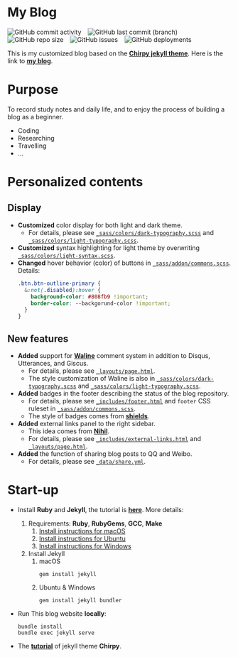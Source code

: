 # My Blog 
<img alt="GitHub commit activity" src="https://img.shields.io/github/commit-activity/m/zoooooone/zoooooone.github.io?label=activity"> &ensp; <img alt="GitHub last commit (branch)" src="https://img.shields.io/github/last-commit/zoooooone/Zoooooone.github.io/main"> &ensp; <img alt="GitHub repo size" src="https://img.shields.io/github/repo-size/zoooooone/zoooooone.github.io"> &ensp; <img alt="GitHub issues" src="https://img.shields.io/github/issues/zoooooone/zoooooone.github.io"> &ensp; <img alt="GitHub deployments" src="https://img.shields.io/github/deployments/zoooooone/zoooooone.github.io/github-pages">

This is my customized blog based on the **[Chirpy jekyll theme](https://github.com/cotes2020/jekyll-theme-chirpy)**. Here is the link to **[my blog](https://zoooooone.github.io/)**.

# Purpose
To record study notes and daily life, and to enjoy the process of building a blog as a beginner.
- Coding
- Researching
- Travelling
- ...

# Personalized contents
## Display
- **Customized** color display for both light and dark theme. 
  - For details, please see  [`_sass/colors/dark-typography.scss`](_sass/colors/dark-typography.scss) and [`_sass/colors/light-typography.scss`](_sass/colors/light-typography.scss). 
- **Customized** syntax highlighting for light theme by overwriting [`_sass/colors/light-syntax.scss`](_sass/colors/light-syntax.scss).
- **Changed** hover behavior (color) of buttons in [`_sass/addon/commons.scss`](_sass/addon/commons.scss). Details:
  ```scss
  .btn.btn-outline-primary {
    &:not(.disabled):hover {
      background-color: #808fb9 !important;
      border-color: --backgorund-color !important;
    }
  } 
  ``` 
## New features
- **Added** support for **[Waline](https://waline.js.org/en/)** comment system in addition to Disqus, Utterances, and Giscus. 
  - For details, please see [`_layouts/page.html`](_layouts/page.html).  
  - The style customization of Waline is also in [`_sass/colors/dark-typography.scss`](_sass/colors/dark-typography.scss) and [`_sass/colors/light-typography.scss`](_sass/colors/light-typography.scss).
- **Added** badges in the footer describing the status of the blog repository. 
  - For details, please see [`_includes/footer.html`](_includes/footer.html) and `footer` CSS ruleset in [`_sass/addon/commons.scss`](_sass/addon/commons.scss). 
  - The style of badges comes from **[shields](https://shields.io/)**.
- **Added** external links panel to the right sidebar.
  - This idea comes from **[Nihil](https://github.com/NichtsHsu/nichtshsu.github.io/tree/master)**.
  - For details, please see [`_includes/external-links.html`](_includes/external-links.html) and [`_layouts/page.html`](_layouts/page.html).
- **Added** the function of sharing blog posts to QQ and Weibo. 
  - For details, please see [`_data/share.yml`](_data/share.yml).

# Start-up
- Install **Ruby** and **Jekyll**, the tutorial is **[here](https://jekyllrb.com/docs/installation/)**. More details:
    1. Requirements: **Ruby**, **RubyGems**, **GCC**, **Make** 
       1. [Install instructions for macOS](https://jekyllrb.com/docs/installation/macos/)
       2. [Install instructions for Ubuntu](https://jekyllrb.com/docs/installation/ubuntu/)
       3. [Install instructions for Windows](https://jekyllrb.com/docs/installation/windows/)
    2. Install Jekyll
       1. macOS
          ```
          gem install jekyll
          ```
       2. Ubuntu & Windows
          ```
          gem install jekyll bundler
          ```

- Run This blog website **locally**:
    ```
    bundle install
    bundle exec jekyll serve
    ```

- The **[tutorial](https://chirpy.cotes.page/posts/getting-started/)** of jekyll theme **Chirpy**.